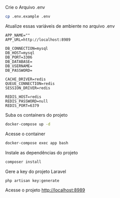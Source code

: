 Crie o Arquivo .env
```sh
cp .env.example .env
```


Atualize essas variáveis de ambiente no arquivo .env
```dosini
APP_NAME=""
APP_URL=http://localhost:8989

DB_CONNECTION=mysql
DB_HOST=mysql
DB_PORT=3306
DB_DATABASE=
DB_USERNAME=
DB_PASSWORD=

CACHE_DRIVER=redis
QUEUE_CONNECTION=redis
SESSION_DRIVER=redis

REDIS_HOST=redis
REDIS_PASSWORD=null
REDIS_PORT=6379
```


Suba os containers do projeto
```sh
docker-compose up -d
```


Acesse o container
```sh
docker-compose exec app bash
```


Instale as dependências do projeto
```sh
composer install
```


Gere a key do projeto Laravel
```sh
php artisan key:generate
```


Acesse o projeto
[http://localhost:8989](http://localhost:8989)